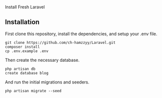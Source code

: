 Install Fresh Laravel
## Installation

First clone this repository, install the dependencies, and setup your .env file.

```
git clone https://github.com/ch-hamzzyy/Laravel.git
composer install
cp .env.example .env
```

Then create the necessary database.

```
php artisan db
create database blog
```

And run the initial migrations and seeders.

```
php artisan migrate --seed
```
